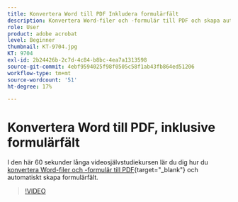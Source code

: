 ```yaml
---
title: Konvertera Word till PDF Inkludera formulärfält
description: Konvertera Word-filer och -formulär till PDF och skapa automatiskt formulärfält
role: User
product: adobe acrobat
level: Beginner
thumbnail: KT-9704.jpg
KT: 9704
exl-id: 2b24426b-2c7d-4c84-b8bc-4ea7a1313598
source-git-commit: 4ebf9594025f98f0505c58f1ab43fb864ed51206
workflow-type: tm+mt
source-wordcount: '51'
ht-degree: 17%

---
```


# Konvertera Word till PDF, inklusive formulärfält

I den här 60 sekunder långa videosjälvstudiekursen lär du dig hur du [konvertera Word-filer och -formulär till PDF](https://www.adobe.com/se/acrobat/online/word-to-pdf.html){target="_blank"} och automatiskt skapa formulärfält.

>[!VIDEO](https://video.tv.adobe.com/v/340082?quality=12&learn=on&hidetitle=true)
